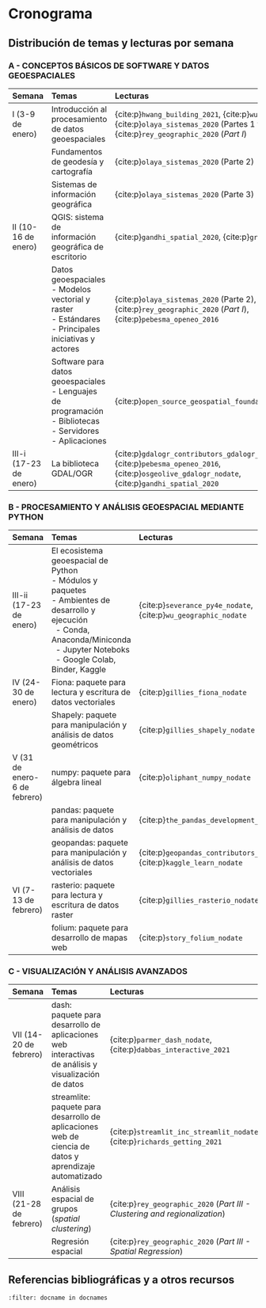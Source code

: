 # Cronograma

## Distribución de temas y lecturas por semana

### A - CONCEPTOS BÁSICOS DE SOFTWARE Y DATOS GEOESPACIALES
| Semana | Temas | Lecturas |
| :- | :- | :- |
| I (3-9 de enero)    | Introducción al procesamiento de datos geoespaciales | {cite:p}`hwang_building_2021`, {cite:p}`wu_streamlit_2021`, {cite:p}`olaya_sistemas_2020` (Partes 1 y 2), {cite:p}`rey_geographic_2020` (*Part I*) |
|                     | Fundamentos de geodesía y cartografía | {cite:p}`olaya_sistemas_2020` (Parte 2) |
|                     | Sistemas de información geográfica | {cite:p}`olaya_sistemas_2020` (Parte 3) |
| II (10-16 de enero) | QGIS: sistema de información geográfica de escritorio | {cite:p}`gandhi_spatial_2020`, {cite:p}`graser_qgis_2021` |
|                     | Datos geoespaciales<br>- Modelos vectorial y raster<br>- Estándares<br>- Principales iniciativas y actores | {cite:p}`olaya_sistemas_2020` (Parte 2), {cite:p}`rey_geographic_2020` (*Part I*), {cite:p}`pebesma_openeo_2016` |
|                     | Software para datos geoespaciales<br>- Lenguajes de programación<br>- Bibliotecas<br>- Servidores<br>- Aplicaciones | {cite:p}`open_source_geospatial_foundation_osgeo_nodate` |
| III-i (17-23 de enero) | La biblioteca GDAL/OGR | {cite:p}`gdalogr_contributors_gdalogr_2021`, {cite:p}`pebesma_openeo_2016`, {cite:p}`osgeolive_gdalogr_nodate`, {cite:p}`gandhi_spatial_2020` |

### B - PROCESAMIENTO Y ANÁLISIS GEOESPACIAL MEDIANTE PYTHON
| Semana | Temas | Lecturas |
| :- | :- | :- |
| III-ii (17-23 de enero) | El ecosistema geoespacial de Python<br>- Módulos y paquetes<br>- Ambientes de desarrollo y ejecución<br>&nbsp;&nbsp;- Conda, Anaconda/Miniconda<br>&nbsp;&nbsp;- Jupyter Noteboks<br>&nbsp;&nbsp;- Google Colab, Binder, Kaggle | {cite:p}`severance_py4e_nodate`, {cite:p}`wu_geographic_nodate` |
| IV (24-30 de enero) | Fiona: paquete para lectura y escritura de datos vectoriales | {cite:p}`gillies_fiona_nodate` |
|                     | Shapely: paquete para manipulación y análisis de datos geométricos | {cite:p}`gillies_shapely_nodate` |
| V (31 de enero-6 de febrero) | numpy: paquete para álgebra lineal | {cite:p}`oliphant_numpy_nodate` |
|                     | pandas: paquete para manipulación y análisis de datos | {cite:p}`the_pandas_development_team_pandas_nodate` |
|                     | geopandas: paquete para manipulación y análisis de datos vectoriales | {cite:p}`geopandas_contributors_geopandas_nodate`, {cite:p}`kaggle_learn_nodate` |
| VI (7-13 de febrero) | rasterio: paquete para lectura y escritura de datos raster | {cite:p}`gillies_rasterio_nodate` |
|                      | folium: paquete para desarrollo de mapas web | {cite:p}`story_folium_nodate` |


### C - VISUALIZACIÓN Y ANÁLISIS AVANZADOS
| Semana | Temas | Lecturas |
| :- | :- | :- |
| VII (14-20 de febrero) | dash: paquete para desarrollo de aplicaciones web interactivas de análisis y visualización de datos | {cite:p}`parmer_dash_nodate`, {cite:p}`dabbas_interactive_2021` |
|                        | streamlite: paquete para desarrollo de aplicaciones web de ciencia de datos y aprendizaje automatizado | {cite:p}`streamlit_inc_streamlit_nodate`, {cite:p}`richards_getting_2021` |
| VIII (21-28 de febrero) | Análisis espacial de grupos (*spatial clustering*) | {cite:p}`rey_geographic_2020` (*Part III - Clustering and regionalization*) |
|                     | Regresión espacial | {cite:p}`rey_geographic_2020` (*Part III - Spatial Regression*) |

## Referencias bibliográficas y a otros recursos
```{bibliography}
:filter: docname in docnames
```